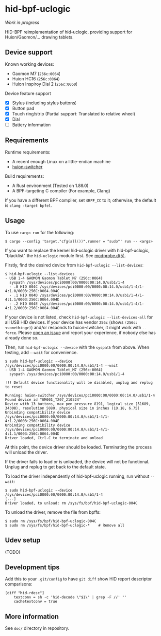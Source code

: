 # hid-bpf-uclogic

*Work in progress*

HID-BPF reimplementation of hid-uclogic, providing support for Huion/Gaomon/... drawing tablets.

## Device support

Known working devices:

- Gaomon M7 (`256c:0064`)
- Huion HC16 (`256c:0064`)
- Huion Inspiroy Dial 2 (`256c:0060`)

Device feature support

- [X] Stylus (including stylus buttons)
- [X] Button pad
- [X] Touch ring/strip (Partial support: Translated to relative wheel)
- [X] Dial
- [ ] Battery information

## Requirements

Runtime requirements:

- A recent enough Linux on a little-endian machine
- [huion-switcher]

[huion-switcher]: https://github.com/whot/huion-switcher

Build requirements:

- A Rust environment (Tested on 1.86.0)
- A BPF-targeting C compiler (For example, Clang)

If you have a different BPF compiler, set `$BPF_CC` to it; otherwise, the default is `clang -target bpfel`.

## Usage

To use `cargo run` for the following:

```console
$ cargo --config 'target."cfg(all())".runner = "sudo"' run -- <args>
```

If you want to replace the kernel hid-uclogic driver with hid-bpf-uclogic, "blacklist" the `hid-uclogic` module first. See [modprobe.d(5)].

[modprobe.d(5)]: https://man7.org/linux/man-pages/man5/modprobe.d.5.html

Firstly, find the desired device from `hid-bpf-uclogic --list-devices`:

```console
$ hid-bpf-uclogic --list-devices
- USB 1-4 GAOMON Gaomon Tablet_M7 (256c:0064)
  syspath /sys/devices/pci0000:00/0000:00:14.0/usb1/1-4
  - .0 HID 004C /sys/devices/pci0000:00/0000:00:14.0/usb1/1-4/1-4:1.0/0003:256C:0064.004C
  - .1 HID 004D /sys/devices/pci0000:00/0000:00:14.0/usb1/1-4/1-4:1.1/0003:256C:0064.004D
  - .2 HID 004E /sys/devices/pci0000:00/0000:00:14.0/usb1/1-4/1-4:1.2/0003:256C:0064.004E
```

If your device is not listed, check `hid-bpf-uclogic --list-devices-all` for all USB HID devices. If your device has vendor `256c` (shows `(256c:<something>)`) and/or responds to huion-switcher, it might work with `--force`. Please [open an issue] and report your experience, if nobody else has already done so.

[open an issue]: https://github.com/dramforever/hid-bpf-uclogic/issues

Then, run `hid-bpf-uclogic --device` with the `syspath` from above. When testing, add `--wait` for convenience.

```console
$ sudo hid-bpf-uclogic --device /sys/devices/pci0000:00/0000:00:14.0/usb1/1-4 --wait
- USB 1-4 GAOMON Gaomon Tablet_M7 (256c:0064)
  syspath /sys/devices/pci0000:00/0000:00:14.0/usb1/1-4

!!! Default device functionality will be disabled, unplug and replug to reset

Running: huion-switcher /sys/devices/pci0000:00/0000:00:14.0/usb1/1-4
Found device id "GM001_T207_210524"
Device with 13 buttons, max pen pressure 8191, logical size (51689, 34308), resolution 5080, physical size in inches (10.18, 6.75)
Unbinding compatibility device /sys/devices/pci0000:00/0000:00:14.0/usb1/1-4/1-4:1.2/0003:256C:0064.004E
Unbinding compatibility device /sys/devices/pci0000:00/0000:00:14.0/usb1/1-4/1-4:1.1/0003:256C:0064.004D
Driver loaded, Ctrl-C to terminate and unload
```

At this point, the device driver should be loaded. Terminating the process will unload the driver.

If the driver fails to load or is unloaded, the device will not be functional. Unplug and replug to get back to the default state.

To load the driver independently of hid-bpf-uclogic running, run without `--wait`:

```console
$ sudo hid-bpf-uclogic --device /sys/devices/pci0000:00/0000:00:14.0/usb1/1-4
[...]
Driver loaded, to unload: rm /sys/fs/bpf/hid-bpf-uclogic-004C
```

To unload the driver, remove the file from bpffs:

```
$ sudo rm /sys/fs/bpf/hid-bpf-uclogic-004C
$ sudo rm /sys/fs/bpf/hid-bpf-uclogic-*    # Remove all
```

## Udev setup

(TODO)

## Development tips

Add this to your `.git/config` to have `git diff` show HID report descriptor comparisons:

```
[diff "hid-rdesc"]
    textconv = sh -c 'hid-decode \"$1\" | grep -F //' ''
    cachetextconv = true
```

## More information

See `doc/` directory in repository.
